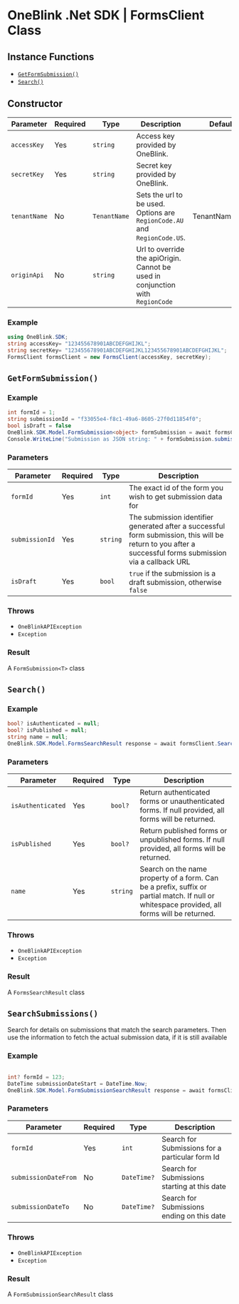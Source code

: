 # OneBlink .Net SDK | FormsClient Class

## Instance Functions

-   [`GetFormSubmission()`](#getformsubmission)
-   [`Search()`](#search)

## Constructor

| Parameter    | Required | Type         | Description                                                                    | Default Value       |
| ------------ | -------- | ------------ | ------------------------------------------------------------------------------ | ------------------- |
| `accessKey`  | Yes      | `string`     | Access key provided by OneBlink.                                               |                     |
| `secretKey`  | Yes      | `string`     | Secret key provided by OneBlink.                                               |                     |
| `tenantName` | No       | `TenantName` | Sets the url to be used. Options are `RegionCode.AU` and `RegionCode.US`.      | TenantName.ONEBLINK |
| `originApi`  | No       | `string`     | Url to override the apiOrigin. Cannot be used in conjunction with `RegionCode` |                     |

### Example

```c#
using OneBlink.SDK;
string accessKey= "123455678901ABCDEFGHIJKL";
string secretKey= "123455678901ABCDEFGHIJKL123455678901ABCDEFGHIJKL";
FormsClient formsClient = new FormsClient(accessKey, secretKey);
```

## `GetFormSubmission()`

### Example

```c#
int formId = 1;
string submissionId = "f33055e4-f8c1-49a6-8605-27f0d11854f0";
bool isDraft = false
OneBlink.SDK.Model.FormSubmission<object> formSubmission = await formsClient.GetFormSubmission<object>(formId, submissionId, isDraft);
Console.WriteLine("Submission as JSON string: " + formSubmission.submission);
```

### Parameters

| Parameter      | Required | Type     | Description                                                                                                                                               |
| -------------- | -------- | -------- | --------------------------------------------------------------------------------------------------------------------------------------------------------- |
| `formId`       | Yes      | `int`    | The exact id of the form you wish to get submission data for                                                                                              |
| `submissionId` | Yes      | `string` | The submission identifier generated after a successful form submission, this will be return to you after a successful forms submission via a callback URL |
| `isDraft`      | Yes      | `bool`   | `true` if the submission is a draft submission, otherwise `false`                                                                                         |

### Throws

-   `OneBlinkAPIException`
-   `Exception`

### Result

A `FormSubmission<T>` class

## `Search()`

### Example

```c#
bool? isAuthenticated = null;
bool? isPublished = null;
string name = null;
OneBlink.SDK.Model.FormsSearchResult response = await formsClient.Search(isAuthenticated, isPublished, name);
```

### Parameters

| Parameter         | Required | Type     | Description                                                                                                                                  |
| ----------------- | -------- | -------- | -------------------------------------------------------------------------------------------------------------------------------------------- |
| `isAuthenticated` | Yes      | `bool?`  | Return authenticated forms or unauthenticated forms. If null provided, all forms will be returned.                                           |
| `isPublished`     | Yes      | `bool?`  | Return published forms or unpublished forms. If null provided, all forms will be returned.                                                   |
| `name`            | Yes      | `string` | Search on the name property of a form. Can be a prefix, suffix or partial match. If null or whitespace provided, all forms will be returned. |

### Throws

-   `OneBlinkAPIException`
-   `Exception`

### Result

A `FormsSearchResult` class

## `SearchSubmissions()`

Search for details on submissions that match the search parameters.
Then use the information to fetch the actual submission data, if it is still available

### Example

```c#

int? formId = 123;
DateTime submissionDateStart = DateTime.Now;
OneBlink.SDK.Model.FormSubmissionSearchResult response = await formsClient.SearchSubmissions(formId, submissionDateStart);
```

### Parameters

| Parameter            | Required | Type        | Description                                     |
| -------------------- | -------- | ----------- | ----------------------------------------------- |
| `formId`             | Yes      | `int`       | Search for Submissions for a particular form Id |
| `submissionDateFrom` | No       | `DateTime?` | Search for Submissions starting at this date    |
| `submissionDateTo`   | No       | `DateTime?` | Search for Submissions ending on this date      |

### Throws

-   `OneBlinkAPIException`
-   `Exception`

### Result

A `FormSubmissionSearchResult` class
